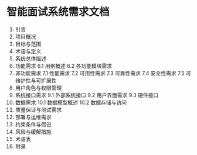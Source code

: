 # 智能面试系统需求文档

1. 引言
2. 项目概况
3. 目标与范围
4. 术语与定义
5. 系统总体描述
6. 功能需求
    6.1 用例概述
    6.2 各功能模块需求
7. 非功能需求
    7.1 性能需求
    7.2 可用性需求
    7.3 可靠性需求
    7.4 安全性需求
    7.5 可维护性与可扩展性
8. 用户角色与权限管理
9. 系统接口需求
    9.1 外部系统接口
    9.2 用户界面需求
    9.3 硬件接口
10. 数据需求
     10.1 数据模型概述
     10.2 数据存储与访问
11. 质量保证与测试需求
12. 部署与运维需求
13. 约束条件与假设
14. 风险与缓解措施
15. 术语表
16. 附录
